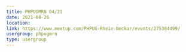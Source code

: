 ```yaml
---
title: PHPUGMRN 04/21
date: 2021-08-26
location: 
link: https://www.meetup.com/PHPUG-Rhein-Neckar/events/275304499/
usergroup: phpugmrn
type: usergroup
---
```

